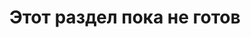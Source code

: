 <!DOCTYPE html>
<html lang="en">
<head>
    <meta charset="UTF-8">
    <title>Arenda</title>
</head>
<body>
<h1>Этот раздел пока не готов</h1>
</body>
</html>
